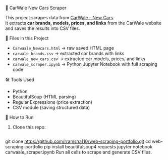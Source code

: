 🚗 CarWale New Cars Scraper

This project scrapes data from [CarWale - New Cars](https://www.carwale.com/new-cars/).  
It extracts **car brands, models, prices, and links** from the CarWale website and saves the results into CSV files.

📂 Files in this Project
- `Carwaale_Newcars.html` → raw saved HTML page
- `carwale_brands.csv` → extracted car brands with links
- `carwale_new_cars.csv` → extracted car models, prices, and links
- `carwale_scraper.ipynb` → Python Jupyter Notebook with full scraping code

🛠️ Tools Used
- Python  
- BeautifulSoup (HTML parsing)  
- Regular Expressions (price extraction)  
- CSV module (saving structured data)  

🚀 How to Run
1. Clone this repo:
   ```bash
git clone https://github.com/rramsha110/web-scraping-portfolio.git
cd web-scraping-portfolio
pip install beautifulsoup4 requests
jupyter notebook carwaale_scraper.ipynb
Run all cells to scrape and generate CSV files.

   
